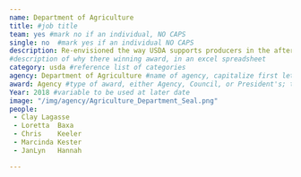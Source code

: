 ```yaml
---
name: Department of Agriculture
title: #job title
team: yes #mark no if an individual, NO CAPS
single: no  #mark yes if an individual NO CAPS
description: Re-envisioned the way USDA supports producers in the aftermath of disasters. Their improvements helped hurricane and wildfire victims in Puerto Rico, California, Texas, and Florida get assistance more quickly and efficiently and set the standard for future programs.
#description of why there winning award, in an excel spreadsheet
category: usda #reference list of categories
agency: Department of Agriculture #name of agency, capitalize first letter of each name
award: Agency #type of award, either Agency, Council, or President's; this is case sensitive so make sure to match the options listed exactly. This section generates the format of the card
Year: 2018 #variable to be used at later date
image: "/img/agency/Agriculture_Department_Seal.png"
people:
 - Clay	Lagasse
 - Loretta	Baxa
 - Chris	Keeler
 - Marcinda	Kester
 - JanLyn	Hannah

---
```

